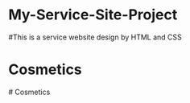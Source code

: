 # My-Service-Site-Project
#This is a service website design by HTML and CSS
# Cosmetics
#   C o s m e t i c s  
 